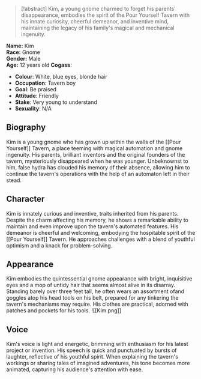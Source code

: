 > [!abstract]
> Kim, a young gnome charmed to forget his parents' disappearance, embodies the spirit of the Pour Yourself Tavern with his innate curiosity, cheerful demeanor, and inventive mind, maintaining the legacy of his family's magical and mechanical ingenuity.

**Name:**  Kim  
**Race:**  Gnome  
**Gender:**  Male  
**Age:**  12 years old
**Cogass**:
- **Colour**: White, blue eyes, blonde hair
- **Occupation**: Tavern boy
- **Goal**: Be praised
- **Attitude**: Friendly
- **Stake**: Very young to understand
- **Sexuality**: N/A
## Biography
Kim is a young gnome who has grown up within the walls of the [[Pour Yourself]] Tavern, a place teeming with magical automation and gnome ingenuity. His parents, brilliant inventors and the original founders of the tavern, mysteriously disappeared when he was younger. Unbeknownst to him, false hydra has clouded his memory of their absence, allowing him to continue the tavern's operations with the help of an automaton left in their stead.
## Character
Kim is innately curious and inventive, traits inherited from his parents. Despite the charm affecting his memory, he shows a remarkable ability to maintain and even improve upon the tavern's automated features. His demeanor is cheerful and welcoming, embodying the hospitable spirit of the [[Pour Yourself]] Tavern. He approaches challenges with a blend of youthful optimism and a knack for problem-solving.
## Appearance
Kim embodies the quintessential gnome appearance with bright, inquisitive eyes and a mop of untidy hair that seems almost alive in its disarray. Standing barely over three feet tall, he often wears an assortment ofand goggles atop his head tools on his belt, prepared for any tinkering the tavern's mechanisms may require. His clothes are practical, adorned with patches and pockets for his tools.
![[Kim.png]]
## Voice
Kim's voice is light and energetic, brimming with enthusiasm for his latest project or invention. His speech is quick and punctuated by bursts of laughter, reflective of his youthful spirit. When explaining the tavern's workings or sharing tales of imagined adventures, his tone becomes more animated, capturing his audience's attention with ease.